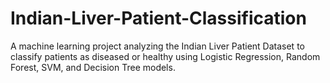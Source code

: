 # Indian-Liver-Patient-Classification
A machine learning project analyzing the Indian Liver Patient Dataset to classify patients as diseased or healthy using Logistic Regression, Random Forest, SVM, and Decision Tree models.
